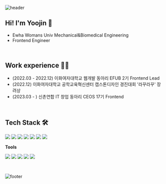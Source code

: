 ![header](https://capsule-render.vercel.app/api?type=waving&&color=gradient&height=130&section=header&fontSize=90)

## Hi! I'm Yoojin 🤗
- Ewha Womans Univ Mechanical&Biomedical Engineering
- Frontend Engineer

<br>

## Work experience 🏃‍♂️
- (2022.03 - 2022.12) 이화여자대학교 웹개발 동아리 EFUB 2기 Frontend Lead
- (2022.12) 이화여자대학교 공학교육혁신센터 캡스톤디자인 경진대회 '라꾸라꾸' 장려상
- (2023.03 - ) 신촌연합 IT 창업 동아리 CEOS 17기 Frontend

<br>


## Tech Stack 🛠
<img src="https://img.shields.io/badge/HTML5-E34F26?style=flat-square&logo=HTML5&logoColor=white"/></a>
<img src="https://img.shields.io/badge/CSS3-1572B6?style=flat-square&logo=CSS3&logoColor=white"/></a>
<img src="https://img.shields.io/badge/JavaScript-F7DF1E?style=flat-square&logo=JavaScript&logoColor=white"/></a>
<img src="https://img.shields.io/badge/React-61DAFB?style=flat-square&logo=React&logoColor=white"/>
<img src="https://img.shields.io/badge/Redux-764ABC?style=flat&logo=Redux&logoColor=white"/> 
<img src="https://img.shields.io/badge/Recoil-3578E5?style=flat&logo=React&logoColor=white"/> 
<img src="https://img.shields.io/badge/StyledComponents-DB7093?style=flat&logo=styledComponents&logoColor=white"/> 

**Tools**

<img src="https://img.shields.io/badge/GitHub-181717?style=flat-square&logo=GitHub&logoColor=white"/> <img src="https://img.shields.io/badge/Figma-F24E1E?style=flat&logo=Figma&logoColor=white"/> 
<img src="https://img.shields.io/badge/Notion-000000?style=flat&logo=Notion&logoColor=white"/> 
<img src="https://img.shields.io/badge/Slack-4A154B?style=flat&logo=Slack&logoColor=white"/>
<img src="https://img.shields.io/badge/Visual Studio Code-007ACC?style=flat-square&logo=VisualStudioCode&logoColor=white"/>

<br>

![footer](https://capsule-render.vercel.app/api?type=waving&&color=gradient&height=130&section=footer&fontSize=90)


<!--
**paya17/paya17** is a ✨ _special_ ✨ repository because its `README.md` (this file) appears on your GitHub profile.

Here are some ideas to get you started:

- 🔭 I’m currently working on ...
- 🌱 I’m currently learning ...
- 👯 I’m looking to collaborate on ...
- 🤔 I’m looking for help with ...
- 💬 Ask me about ...
- 📫 How to reach me: ...
- 😄 Pronouns: ...
- ⚡ Fun fact: ...
-->
